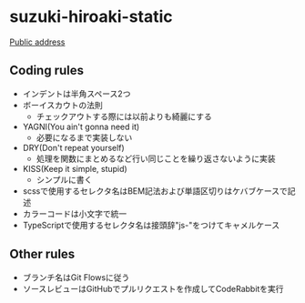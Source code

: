 # suzuki-hiroaki-static
[Public address](https://kanbaru-github.github.io/suzuki-hiroaki-static/)

## Coding rules
- インデントは半角スペース2つ
- ボーイスカウトの法則
  - チェックアウトする際には以前よりも綺麗にする
- YAGNI(You ain't gonna need it)
  - 必要になるまで実装しない
- DRY(Don't repeat yourself)
  - 処理を関数にまとめるなど行い同じことを繰り返さないように実装
- KISS(Keep it simple, stupid)
  - シンプルに書く
- scssで使用するセレクタ名はBEM記法および単語区切りはケバブケースで記述
- カラーコードは小文字で統一
- TypeScriptで使用するセレクタ名は接頭辞"js-"をつけてキャメルケース

## Other rules
- ブランチ名はGit Flowsに従う
- ソースレビューはGitHubでプルリクエストを作成してCodeRabbitを実行

